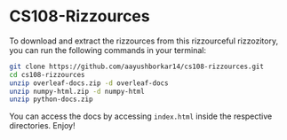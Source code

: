 # CS108-Rizzources

To download and extract the rizzources from this rizzourceful rizzozitory, you can run the following commands in your terminal:

```bash
git clone https://github.com/aayushborkar14/cs108-rizzources.git
cd cs108-rizzources
unzip overleaf-docs.zip -d overleaf-docs
unzip numpy-html.zip -d numpy-html
unzip python-docs.zip
```

You can access the docs by accessing `index.html` inside the respective directories. Enjoy!
